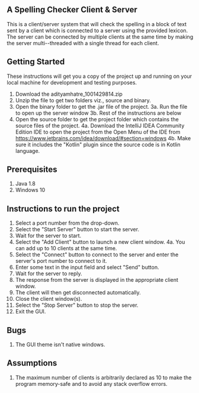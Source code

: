 A Spelling Checker Client & Server
-------------------------------------------------------------------------
This is a client/server system that will check the spelling in a block of text sent by a client which is connected to a server using the provided lexicon. The server can be connected by multiple clients at the same time by making the server multi--threaded with a single thread for each client.


Getting Started
--------------------------------------------------------------------------
These instructions will get you a copy of the project up and running on your local machine for development and testing purposes.
1. Download the adityamhatre_1001429814.zip
2. Unzip the file to get two folders viz., source and binary.
3. Open the binary folder to get the .jar file of the project.
	3a. Run the file to open up the server window
	3b. Rest of the instructions are below
4. Open the source folder to get the project folder which contains the source files of the project.
	4a. Download the IntelliJ IDEA Community Edition IDE to open the project from the Open Menu of the IDE from https://www.jetbrains.com/idea/download/#section=windows
	4b. Make sure it includes the "Kotlin" plugin since the source code is in Kotlin language.

Prerequisites
---------------------------------------------
1. Java 1.8
2. Windows 10

Instructions to run the project
--------------------------------------------
1. Select a port number from the drop-down.
2. Select the "Start Server" button to start the server.
3. Wait for the server to start.
4. Select the "Add Client" button to launch a new client window.
	4a. You can add up to 10 clients at the same time.
5. Select the "Connect" button to connect to the server and enter the server's port number to connect to it.
6. Enter some text in the input field and select "Send" button.
7. Wait for the server to reply.
8. The response from the server is displayed in the appropriate client window.
9. The client will then get disconnected automatically.
10. Close the client window(s).
11. Select the "Stop Server" button to stop the server.
12. Exit the GUI.

Bugs
-----------------------
1. The GUI theme isn't native windows.

Assumptions
---------------------------------
1. The maximum number of clients is arbitrarily declared as 10 to make the program memory-safe and to avoid any stack overflow errors.
